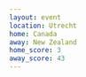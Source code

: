 ```yaml
---
layout: event
location: Utrecht
home: Canada
away: New Zealand
home_score: 3
away_score: 43
---
```

